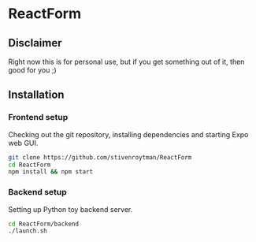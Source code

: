 # ReactForm

## Disclaimer
Right now this is for personal use, but if you get something out of it, then good for you ;)

## Installation

### Frontend setup
Checking out the git repository, installing dependencies and starting Expo web GUI.
```bash
git clone https://github.com/stivenroytman/ReactForm
cd ReactForm
npm install && npm start
```

### Backend setup
Setting up Python toy backend server.
```bash
cd ReactForm/backend
./launch.sh
```
